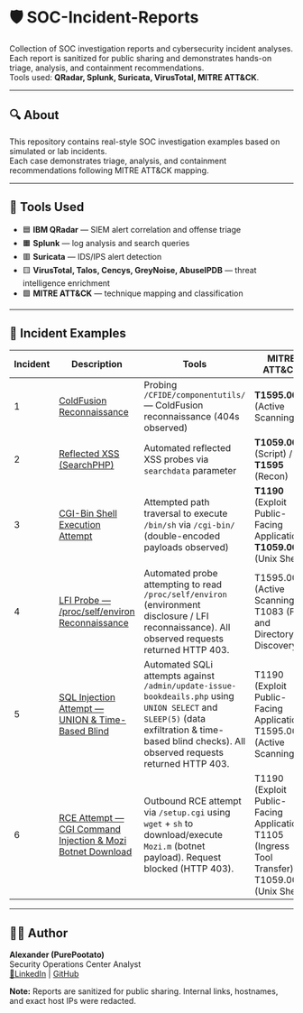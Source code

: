 # 🛡️ SOC-Incident-Reports

Collection of SOC investigation reports and cybersecurity incident analyses.  
Each report is sanitized for public sharing and demonstrates hands-on triage, analysis, and containment recommendations.  
Tools used: **QRadar, Splunk, Suricata, VirusTotal, MITRE ATT&CK**.

---

## 🔍 About
This repository contains real-style SOC investigation examples based on simulated or lab incidents.  
Each case demonstrates triage, analysis, and containment recommendations following MITRE ATT&CK mapping.

---

## 🧰 Tools Used
- 🟦 **IBM QRadar** — SIEM alert correlation and offense triage  
- 🟧 **Splunk** — log analysis and search queries  
- 🟥 **Suricata** — IDS/IPS alert detection  
- 🟨 **VirusTotal, Talos, Cencys, GreyNoise, AbuseIPDB** — threat intelligence enrichment  
- 🟩 **MITRE ATT&CK** — technique mapping and classification  

---

## 📁 Incident Examples
| Incident | Description | Tools | MITRE ATT&CK |
|-----------|--------------|-------|----------------|
| 1 | [ColdFusion Reconnaissance](ColdFusion-Reconnaissance.pdf) | Probing `/CFIDE/componentutils/` — ColdFusion reconnaissance (404s observed) | **T1595.002** (Active Scanning) | QRadar, Splunk, Suricata |
| 2 | [Reflected XSS (SearchPHP)](Reflected-XSS.pdf) | Automated reflected XSS probes via `searchdata` parameter | **T1059.007** (Script) / **T1595** (Recon) | Splunk, Suricata, VirusTotal |
| 3 | [CGI-Bin Shell Execution Attempt](CGI-Bin-Shell-Execution-Attempt.pdf) | Attempted path traversal to execute `/bin/sh` via `/cgi-bin/` (double-encoded payloads observed) | **T1190** (Exploit Public-Facing Application), **T1059.004** (Unix Shell) | QRadar, Suricata, Splunk, VirusTotal |
| 4 | [LFI Probe — /proc/self/environ Reconnaissance](Local-File-Inclusion-(LFI)-Probe.pdf) | Automated probe attempting to read `/proc/self/environ` (environment disclosure / LFI reconnaissance). All observed requests returned HTTP 403. | T1595.002 (Active Scanning), T1083 (File and Directory Discovery) | QRadar, Suricata, Splunk |
| 5 | [SQL Injection Attempt — UNION & Time-Based Blind](sql-injection-union-timebased-blind.pdf) | Automated SQLi attempts against `/admin/update-issue-bookdeails.php` using `UNION SELECT` and `SLEEP(5)` (data exfiltration & time-based blind checks). All observed requests returned HTTP 403. | T1190 (Exploit Public-Facing Application), T1595.002 (Active Scanning) | Suricata, Splunk, QRadar |
| 6 | [RCE Attempt — CGI Command Injection & Mozi Botnet Download](rce-cgi-mozi-botnet-probe.pdf) | Outbound RCE attempt via `/setup.cgi` using `wget` + `sh` to download/execute `Mozi.m` (botnet payload). Request blocked (HTTP 403). | T1190 (Exploit Public-Facing Application), T1105 (Ingress Tool Transfer), T1059.004 (Unix Shell) | Suricata, Splunk, QRadar |
---

## 👨‍💻 Author
**Alexander (PurePootato)**  
Security Operations Center Analyst  
[🔗LinkedIn](https://www.linkedin.com/in/alexanderisoev/) | [GitHub](https://github.com/PurePootato)


**Note:** Reports are sanitized for public sharing. Internal links, hostnames, and exact host IPs were redacted.
